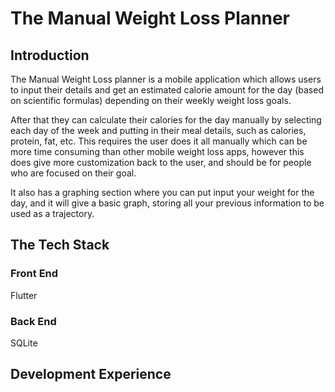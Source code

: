 # The Manual Weight Loss Planner

## Introduction
The Manual Weight Loss planner is a mobile application which allows users to input their details and get an estimated calorie amount for the day (based on scientific formulas) depending on their weekly weight loss goals. 

After that they can calculate their calories for the day manually by selecting each day of the week and putting in their meal details, such as calories, protein, fat, etc. This requires the user does it all manually which can be more time consuming than other mobile weight loss apps, however this does give more customization back to the user, and should be for people who are focused on their goal. 

It also has a graphing section where you can put input your weight for the day, and it will give a basic graph, storing all your previous information to be used as a trajectory.

## The Tech Stack
### Front End
Flutter

### Back End
SQLite

## Development Experience
